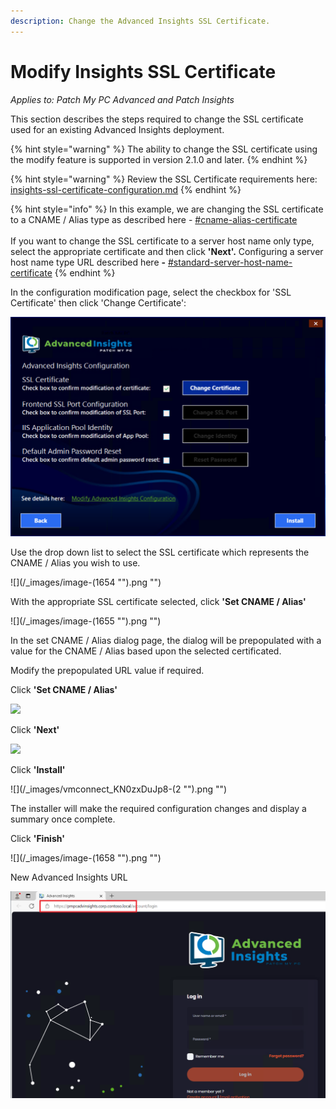 ```yaml
---
description: Change the Advanced Insights SSL Certificate.
---
```


# Modify Insights SSL Certificate

_Applies to: Patch My PC Advanced and Patch Insights_

This section describes the steps required to change the SSL certificate used for an existing Advanced Insights deployment.

{% hint style="warning" %}
The ability to change the SSL certificate using the modify feature is supported in version 2.1.0 and later.
{% endhint %}

{% hint style="warning" %}
Review the SSL Certificate requirements here: [insights-ssl-certificate-configuration.md](../download-and-install-insights/insights-ssl-certificate-configuration.md "mention")
{% endhint %}

{% hint style="info" %}
In this example, we are changing the SSL certificate to a CNAME / Alias type as described here - [#cname-alias-certificate](../download-and-install-insights/insights-ssl-certificate-configuration.md#cname-alias-certificate "mention")\
\
If you want to change the SSL certificate to a server host name only type, select the appropriate certificate and then click **'Next'.** Configuring a server host name type URL described here **-** [#standard-server-host-name-certificate](../download-and-install-insights/insights-ssl-certificate-configuration.md#standard-server-host-name-certificate "mention")
{% endhint %}

In the configuration modification page, select the checkbox for 'SSL Certificate' then click 'Change Certificate':

![](/_images/vmconnect_KN0zxDuJp8.png "")

Use the drop down list to select the SSL certificate which represents the CNAME / Alias you wish to use.

![](/_images/image-(1654 "").png "")

With the appropriate SSL certificate selected, click **'Set CNAME / Alias'**

![](/_images/image-(1655 "").png "")

In the set CNAME / Alias dialog page, the dialog will be prepopulated with a value for the CNAME / Alias based upon the selected certificated.

Modify the prepopulated URL value if required.

Click **'Set CNAME / Alias'**

![](/_images/Alias-dialog "")

Click **'Next'**

![](/_images/Alias-set-confirmed "")

Click **'Install'**

![](/_images/vmconnect_KN0zxDuJp8-(2 "").png "")

The installer will make the required configuration changes and display a summary once complete.

Click **'Finish'**

![](/_images/image-(1658 "").png "")

New Advanced Insights URL

![](/_images/vmconnect_hyyumsMyOf.png "")

